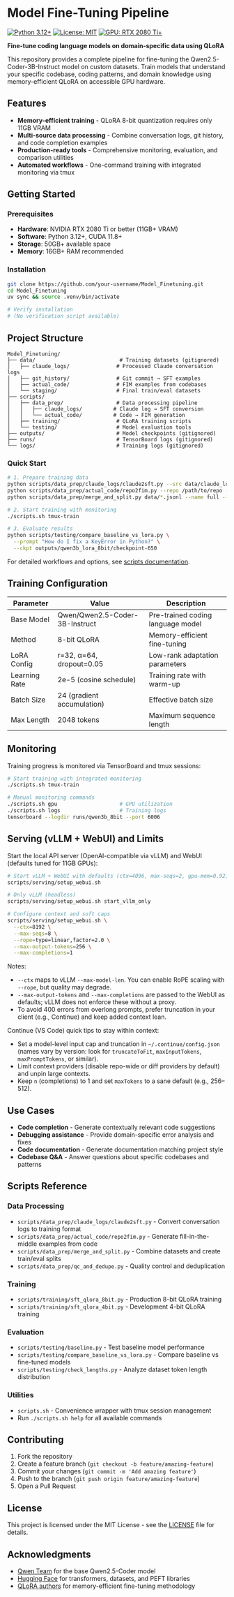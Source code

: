 # Model Fine-Tuning Pipeline

[![Python 3.12+](https://img.shields.io/badge/python-3.12+-blue.svg)](https://www.python.org/downloads/)
[![License: MIT](https://img.shields.io/badge/License-MIT-green.svg)](https://opensource.org/licenses/MIT)
[![GPU: RTX 2080 Ti+](https://img.shields.io/badge/GPU-RTX%202080%20Ti+-orange)](https://developer.nvidia.com/cuda-gpus)

**Fine-tune coding language models on domain-specific data using QLoRA**

This repository provides a complete pipeline for fine-tuning the Qwen2.5-Coder-3B-Instruct model on custom datasets. Train models that understand your specific codebase, coding patterns, and domain knowledge using memory-efficient QLoRA on accessible GPU hardware.

## Features

- **Memory-efficient training** - QLoRA 8-bit quantization requires only 11GB VRAM
- **Multi-source data processing** - Combine conversation logs, git history, and code completion examples
- **Production-ready tools** - Comprehensive monitoring, evaluation, and comparison utilities
- **Automated workflows** - One-command training with integrated monitoring via tmux

## Getting Started

### Prerequisites

- **Hardware**: NVIDIA RTX 2080 Ti or better (11GB+ VRAM)
- **Software**: Python 3.12+, CUDA 11.8+
- **Storage**: 50GB+ available space
- **Memory**: 16GB+ RAM recommended

### Installation

```bash
git clone https://github.com/your-username/Model_Finetuning.git
cd Model_Finetuning
uv sync && source .venv/bin/activate

# Verify installation
# (No verification script available)
```

## Project Structure

```
Model_Finetuning/
├── data/                           # Training datasets (gitignored)
│   ├── claude_logs/               # Processed Claude conversation logs
│   ├── git_history/               # Git commit → SFT examples
│   ├── actual_code/               # FIM examples from codebases
│   └── staging/                   # Final train/eval datasets
├── scripts/
│   ├── data_prep/                 # Data processing pipeline
│   │   ├── claude_logs/          # Claude log → SFT conversion
│   │   └── actual_code/          # Code → FIM generation
│   ├── training/                  # QLoRA training scripts
│   └── testing/                   # Model evaluation tools
├── outputs/                       # Model checkpoints (gitignored)
├── runs/                          # TensorBoard logs (gitignored)
└── logs/                          # Training logs (gitignored)
```

### Quick Start

```bash
# 1. Prepare training data
python scripts/data_prep/claude_logs/claude2sft.py --src data/claude_logs/ --out data/train.clean.jsonl
python scripts/data_prep/actual_code/repo2fim.py --repo /path/to/repo --out data/train.fim.jsonl
python scripts/data_prep/merge_and_split.py data/*.jsonl --name full --eval_frac 0.15

# 2. Start training with monitoring
./scripts.sh tmux-train

# 3. Evaluate results
python scripts/testing/compare_baseline_vs_lora.py \
  --prompt "How do I fix a KeyError in Python?" \
  --ckpt outputs/qwen3b_lora_8bit/checkpoint-650
```

For detailed workflows and options, see [scripts documentation](#scripts-reference).

## Training Configuration

| Parameter | Value | Description |
|-----------|-------|-------------|
| Base Model | Qwen/Qwen2.5-Coder-3B-Instruct | Pre-trained coding language model |
| Method | 8-bit QLoRA | Memory-efficient fine-tuning |
| LoRA Config | r=32, α=64, dropout=0.05 | Low-rank adaptation parameters |
| Learning Rate | 2e-5 (cosine schedule) | Training rate with warm-up |
| Batch Size | 24 (gradient accumulation) | Effective batch size |
| Max Length | 2048 tokens | Maximum sequence length |

## Monitoring

Training progress is monitored via TensorBoard and tmux sessions:

```bash
# Start training with integrated monitoring
./scripts.sh tmux-train

# Manual monitoring commands
./scripts.sh gpu                    # GPU utilization
./scripts.sh logs                   # Training logs
tensorboard --logdir runs/qwen3b_8bit --port 6006
```

## Serving (vLLM + WebUI) and Limits

Start the local API server (OpenAI-compatible via vLLM) and WebUI (defaults tuned for 11GB GPUs):

```bash
# Start vLLM + WebUI with defaults (ctx=4096, max-seqs=2, gpu-mem=0.92)
scripts/serving/setup_webui.sh

# Only vLLM (headless)
scripts/serving/setup_webui.sh start_vllm_only

# Configure context and soft caps
scripts/serving/setup_webui.sh \
  --ctx=8192 \
  --max-seqs=8 \
  --rope=type=linear,factor=2.0 \
  --max-output-tokens=256 \
  --max-completions=1
```

Notes:
- `--ctx` maps to vLLM `--max-model-len`. You can enable RoPE scaling with `--rope`, but quality may degrade.
- `--max-output-tokens` and `--max-completions` are passed to the WebUI as defaults; vLLM does not enforce these without a proxy.
- To avoid 400 errors from overlong prompts, prefer truncation in your client (e.g., Continue) and keep added context lean.

Continue (VS Code) quick tips to stay within context:
- Set a model-level input cap and truncation in `~/.continue/config.json` (names vary by version: look for `truncateToFit`, `maxInputTokens`, `maxPromptTokens`, or similar).
- Limit context providers (disable repo-wide or diff providers by default) and unpin large contexts.
- Keep `n` (completions) to 1 and set `maxTokens` to a sane default (e.g., 256–512).

## Use Cases

- **Code completion** - Generate contextually relevant code suggestions
- **Debugging assistance** - Provide domain-specific error analysis and fixes  
- **Code documentation** - Generate documentation matching project style
- **Codebase Q&A** - Answer questions about specific codebases and patterns

## Scripts Reference

### Data Processing
- `scripts/data_prep/claude_logs/claude2sft.py` - Convert conversation logs to training format
- `scripts/data_prep/actual_code/repo2fim.py` - Generate fill-in-the-middle examples from code
- `scripts/data_prep/merge_and_split.py` - Combine datasets and create train/eval splits
- `scripts/data_prep/qc_and_dedupe.py` - Quality control and deduplication

### Training
- `scripts/training/sft_qlora_8bit.py` - Production 8-bit QLoRA training
- `scripts/training/sft_qlora_4bit.py` - Development 4-bit QLoRA training

### Evaluation
- `scripts/testing/baseline.py` - Test baseline model performance
- `scripts/testing/compare_baseline_vs_lora.py` - Compare baseline vs fine-tuned models
- `scripts/testing/check_lengths.py` - Analyze dataset token length distribution

### Utilities
- `scripts.sh` - Convenience wrapper with tmux session management
- Run `./scripts.sh help` for all available commands

## Contributing

1. Fork the repository
2. Create a feature branch (`git checkout -b feature/amazing-feature`)
3. Commit your changes (`git commit -m 'Add amazing feature'`)
4. Push to the branch (`git push origin feature/amazing-feature`)
5. Open a Pull Request

## License

This project is licensed under the MIT License - see the [LICENSE](LICENSE) file for details.

## Acknowledgments

- [Qwen Team](https://github.com/QwenLM/Qwen) for the base Qwen2.5-Coder model
- [Hugging Face](https://huggingface.co/) for transformers, datasets, and PEFT libraries
- [QLoRA authors](https://arxiv.org/abs/2305.14314) for memory-efficient fine-tuning methodology
